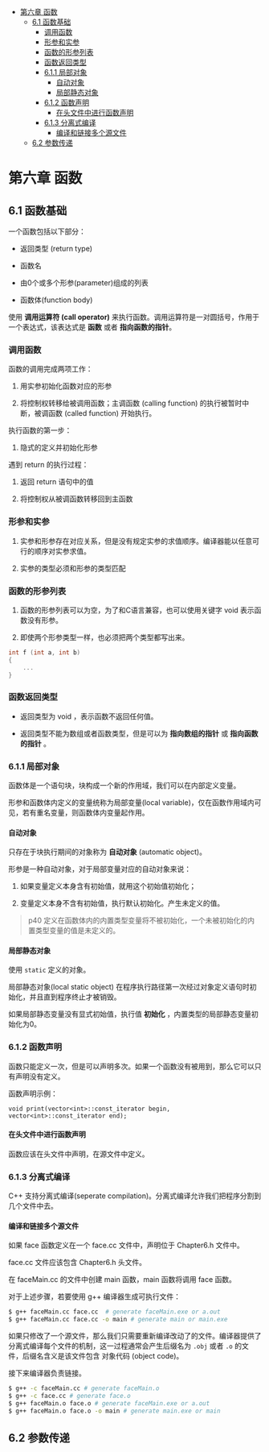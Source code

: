 <!-- TOC -->

- [第六章 函数](#第六章-函数)
    - [6.1 函数基础](#61-函数基础)
        - [调用函数](#调用函数)
        - [形参和实参](#形参和实参)
        - [函数的形参列表](#函数的形参列表)
        - [函数返回类型](#函数返回类型)
        - [6.1.1 局部对象](#611-局部对象)
            - [自动对象](#自动对象)
            - [局部静态对象](#局部静态对象)
        - [6.1.2 函数声明](#612-函数声明)
            - [在头文件中进行函数声明](#在头文件中进行函数声明)
        - [6.1.3 分离式编译](#613-分离式编译)
            - [编译和链接多个源文件](#编译和链接多个源文件)
    - [6.2 参数传递](#62-参数传递)

<!-- /TOC -->

# 第六章 函数

## 6.1 函数基础

一个函数包括以下部分：

- 返回类型 (return type)

- 函数名

- 由0个或多个形参(parameter)组成的列表

- 函数体(function body)

使用 **调用运算符 (call operator)** 来执行函数。调用运算符是一对圆括号，作用于一个表达式，该表达式是 **函数** 或者 **指向函数的指针**。

### 调用函数

函数的调用完成两项工作：

1. 用实参初始化函数对应的形参

2. 将控制权转移给被调用函数；主调函数 (calling function) 的执行被暂时中断，被调函数 (called function) 开始执行。

执行函数的第一步：

1. 隐式的定义并初始化形参

遇到 return 的执行过程：

1. 返回 return 语句中的值

2. 将控制权从被调函数转移回到主函数

### 形参和实参

1. 实参和形参存在对应关系，但是没有规定实参的求值顺序。编译器能以任意可行的顺序对实参求值。

2. 实参的类型必须和形参的类型匹配

### 函数的形参列表

1. 函数的形参列表可以为空，为了和C语言兼容，也可以使用关键字 void 表示函数没有形参。

2. 即使两个形参类型一样，也必须把两个类型都写出来。

```cpp
int f (int a, int b)
{
    ...
}
```

### 函数返回类型

- 返回类型为 void ，表示函数不返回任何值。

- 返回类型不能为数组或者函数类型，但是可以为 **指向数组的指针** 或 **指向函数的指针** 。

### 6.1.1 局部对象

函数体是一个语句块，块构成一个新的作用域，我们可以在内部定义变量。

形参和函数体内定义的变量统称为局部变量(local variable)，仅在函数作用域内可见，若有重名变量，则函数体内变量起作用。

#### 自动对象

只存在于块执行期间的对象称为 **自动对象** (automatic object)。

形参是一种自动对象，对于局部变量对应的自动对象来说：

1. 如果变量定义本身含有初始值，就用这个初始值初始化；

2. 变量定义本身不含有初始值，执行默认初始化。产生未定义的值。

>p40 定义在函数体内的内置类型变量将不被初始化，一个未被初始化的内置类型变量的值是未定义的。

#### 局部静态对象

使用 `static` 定义的对象。

局部静态对象(local static object) 在程序执行路径第一次经过对象定义语句时初始化，并且直到程序终止才被销毁。

如果局部静态变量没有显式初始值，执行值 **初始化** ，内置类型的局部静态变量初始化为0。

### 6.1.2 函数声明

函数只能定义一次，但是可以声明多次。如果一个函数没有被用到，那么它可以只有声明没有定义。

函数声明示例：

`void print(vector<int>::const_iterator begin, vector<int>::const_iterator end);`

#### 在头文件中进行函数声明

函数应该在头文件中声明，在源文件中定义。

### 6.1.3 分离式编译

C++ 支持分离式编译(seperate compilation)。分离式编译允许我们把程序分割到几个文件中去。

#### 编译和链接多个源文件

如果 face 函数定义在一个 face.cc 文件中，声明位于 Chapter6.h 文件中。

face.cc 文件应该包含 Chapter6.h 头文件。

在 faceMain.cc 的文件中创建 main 函数，main 函数将调用 face 函数。

对于上述步骤，若要使用 g++ 编译器生成可执行文件：

```bash
$ g++ faceMain.cc face.cc  # generate faceMain.exe or a.out
$ g++ faceMain.cc face.cc -o main # generate main or main.exe
```

如果只修改了一个源文件，那么我们只需要重新编译改动了的文件。编译器提供了分离式编译每个文件的机制，这一过程通常会产生后缀名为 `.obj` 或者 `.o` 的文件，后缀名含义是该文件包含 对象代码 (object code)。

接下来编译器负责链接。

```bash
$ g++ -c faceMain.cc # generate faceMain.o
$ g++ -c face.cc # generate face.o
$ g++ faceMain.o face.o # generate faceMain.exe or a.out
$ g++ faceMain.o face.o -o main # generate main.exe or main
```

## 6.2 参数传递
